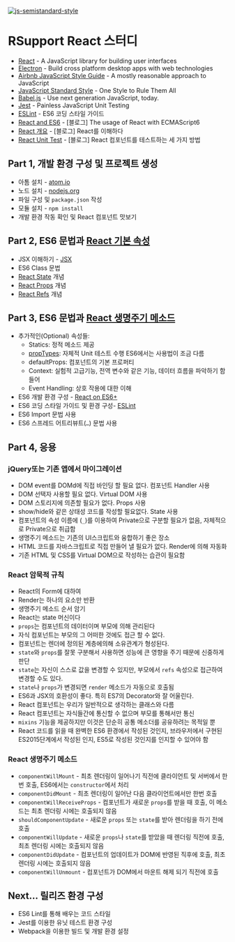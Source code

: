 [![js-semistandard-style](https://cdn.rawgit.com/flet/semistandard/master/badge.svg)](https://github.com/Flet/semistandard)

# RSupport React 스터디
- [React](https://facebook.github.io/react/index.html) - A JavaScript library for building user interfaces
- [Electron](http://electron.atom.io/) - Build cross platform desktop apps with web technologies
- [Airbnb JavaScript Style Guide](https://github.com/airbnb/javascript) - A mostly reasonable approach to JavaScript
- [JavaScript Standard Style](https://github.com/feross/standard) - One Style to Rule Them All
- [Babel.js](http://babeljs.io/) - Use next generation JavaScript, today.
- [Jest](https://facebook.github.io/jest/) - Painless JavaScript Unit Testing
- [ESLint](http://eslint.org/) - ES6 코딩 스타일 가이드
- [React and ES6](http://egorsmirnov.me/2015/05/22/react-and-es6-part1.html) - [블로그] The usage of React with ECMAScript6
- [React 개요](https://getpocket.com/a/read/995038855) - [블로그] React를 이해하다
- [React Unit Test](https://taegon.kim/archives/5327) - [블로그] React 컴포넌트를 테스트하는 세 가지 방법

## Part 1, 개발 환경 구성 및 프로젝트 생성
- 아톰 설치 - [atom.io](https://atom.io/)
- 노드 설치 - [nodejs.org](https://nodejs.org/en/)
- 파일 구성 및 `package.json` 작성
- 모듈 설치 - `npm install`
- 개발 환경 작동 확인 및 React 컴포넌트 맛보기

## Part 2, ES6 문법과 [React 기본 속성](http://reactkr.github.io/react/docs/component-api-ko-KR.html)
- JSX 이해하기 - [JSX](https://facebook.github.io/react/docs/displaying-data.html)
- ES6 Class 문법
- [React State](http://reactkr.github.io/react/docs/interactivity-and-dynamic-uis-ko-KR.html) 개념
- [React Props](http://reactkr.github.io/react/docs/transferring-props-ko-KR.html) 개념
- [React Refs](http://reactkr.github.io/react/docs/more-about-refs-ko-KR.html) 개념

## Part 3, ES6 문법과 [React 생명주기 메소드](http://reactkr.github.io/react/docs/component-specs-ko-KR.html)
- 추가적인(Optional) 속성들:
    - Statics: 정적 메소드 제공
    - [propTypes](http://reactkr.github.io/react/docs/reusable-components-ko-KR.html): 자체적 Unit 테스트 수행 ES6에서는 사용법이 조금 다름
    - defaultProps: 컴포넌트의 기본 프로퍼티
    - Context: 실험적 고급기능, 전역 변수와 같은 기능, 데이터 흐름을 파악하기 함들어
    - Event Handling: 상호 작용에 대한 이해
- ES6 개발 환경 구성 - [React on ES6+](http://babeljs.io/blog/2015/06/07/react-on-es6-plus/)
- ES6 코딩 스타일 가이드 및 환경 구성- [ESLint](http://eslint.org/)
- ES6 Import 문법 사용
- ES6 스프레드 어트리뷰트(`…`) 문법 사용

## Part 4, 응용
### jQuery또는 기존 앱에서 마이그레이션
- DOM event를 DOMd에 직접 바인딩 할 필요 없다. 컴포넌트 Handler 사용
- DOM 선택자 사용할 필요 없다. Virtual DOM 사용
- DOM 스토리지에 의존할 필요가 없다. Props 사용
- show/hide와 같은 상태성 코드를 작성할 필요없다. State 사용
- 컴포넌트의 속성 이름에 (`_`)를 이용하여 Private으로 구분할 필요가 없음, 자체적으로 Private으로 취급함
- 생명주기 메소드는 기존의 UI스크립트와 융합하기 좋은 장소
- HTML 코드를 자바스크립트로 직접 만들어 낼 필요가 없다. Render에 의해 자동화
- 기존 HTML 및 CSS를 Virtual DOM으로 작성하는 습관이 필요함

### React 암묵적 규칙
- React의 Form에 대하여
- Render는 하나의 요소만 반환
- 생명주기 메소드 순서 암기
- React는 state 머신이다
- `props`는 컴포넌트의 데이터이며 부모에 의해 관리된다
- 자식 컴포넌트는 부모의 그 어떠한 것에도 접근 할 수 없다.
- 컴포넌트는 렌더에 정의된 계층에의해 소유관계가 형성된다.
- `state`와 `props`를 잘못 구분해서 사용하면 성능에 큰 영향을 주기 때문에 신중하게 판단
- `state`는 자신이 스스로 값을 변경할 수 있지만, 부모에서 `refs` 속성으로 접근하여 변경할 수도 있다.
- `state`나 `props`가 변경되면 `render` 메소드가 자동으로 호출됨
- ES6과 JSX의 호환성이 좋다. 특히 ES7의 Decorator와 잘 어울린다.
- React 컴포넌트는 우리가 일반적으로 생각하는 클래스와 다름
- React 컴포넌트는 자식들간에 통신할 수 없으며 부모를 통해서만 통신
- `mixins` 기능을 제공하지만 이것은 단순히 공통 메소더를 공유하려는 목적일 뿐
- React 코드를 읽을 때 완벽한 ES6 환경에서 작성된 것인지, 브라우저에서 구현된 ES2015단계에서 작성된 인지, ES5로 작성된 것인지를 인지할 수 있어야 함

### React 생명주기 메소드
- `componentWillMount` - 최초 렌더링이 일어나기 직전에 클라이언트 및 서버에서 한번 호출, ES6에서는 `constructor`에서 처리
- `componentDidMount` - 최초 렌더링이 일어난 다음 클라이언트에서만 한번 호출
- `componentWillReceiveProps` - 컴포넌트가 새로운 `props`를 받을 때 호출, 이 메소드는 최초 렌더링 시에는 호출되지 않음
- `shouldComponentUpdate` - 새로운 `props` 또는 `state`를 받아 렌더링을 하기 전에 호출
- `componentWillUpdate` - 새로운 `props`나 `state`를 받았을 때 렌더링 직전에 호출, 최초 렌더링 시에는 호출되지 않음
- `componentDidUpdate` - 컴포넌트의 업데이트가 DOM에 반영된 직후에 호출, 최초 렌더링 시에는 호출되지 않음
- `componentWillUnmount` - 컴포넌트가 DOM에서 마운트 해제 되기 직전에 호출

## Next... 릴리즈 환경 구성
- ES6 Lint를 통해 배우는 코드 스타일
- Jest를 이용한 유닛 테스트 환경 구성
- Webpack을 이용한 빌드 및 개발 환경 설정
